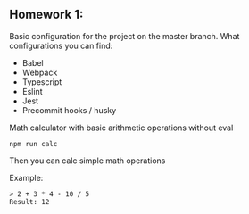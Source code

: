 ## Homework 1:
Basic configuration for the project on the master branch. What configurations you can find:
* Babel
* Webpack
* Typescript
* Eslint
* Jest
* Precommit hooks / husky

Math calculator with basic arithmetic operations without eval

```npm run calc```

Then you can calc simple math operations

Example:

```
> 2 + 3 * 4 - 10 / 5
Result: 12
```